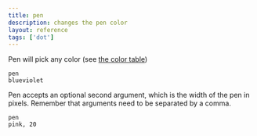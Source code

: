 ```yaml
---
title: pen
description: changes the pen color
layout: reference
tags: ['dot']
---
```


Pen will pick any color (see [the color table](colors.html))

<code class="jumbo" data-after="fd 100">pen <span data-dfn="color">blueviolet</span></code>

Pen accepts an optional second argument, which is the width of the
pen in pixels.  Remember that arguments need to be separated by
a comma.

<code class="jumbo" data-after="fd 100">pen <span data-dfn="color">pink</span><span data-note="comma">,</span>&nbsp;<span data-dfn="size">20</span></code>

